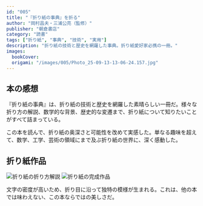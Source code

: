 ```yaml
---
id: "005"
title: "『折り紙の事典』を折る"
author: "岡村昌夫・三浦公亮（監修）"
publisher: "朝倉書店"
category: "読書"
tags: ["折り紙", "事典", "技術", "実用"]
description: "折り紙の技術と歴史を網羅した事典。折り紙愛好家必携の一冊。"
images:
  bookCover:
  origami: "/images/005/Photo_25-09-13-13-06-24.157.jpg"
---
```


## 本の感想

『折り紙の事典』は、折り紙の技術と歴史を網羅した素晴らしい一冊だ。様々な折り方の解説、数学的な背景、歴史的な変遷まで、折り紙について知りたいことがすべて詰まっている。

この本を読んで、折り紙の奥深さと可能性を改めて実感した。単なる趣味を超えて、数学、工学、芸術の領域にまで及ぶ折り紙の世界に、深く感動した。

## 折り紙作品
![折り紙の折り方解説](/images/005/Photo_25-09-13-13-06-24.283.jpg)
![折り紙の完成作品](/images/005/Photo_25-09-13-13-06-24.375.jpg)

文字の密度が高いため、折り目に沿って独特の模様が生まれる。これは、他の本では味わえない、この本ならではの美しさだ。